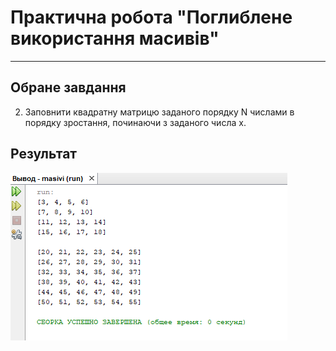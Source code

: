 # Практична робота "Поглиблене використання масивів"

----

## Обране завдання
2. Заповнити квадратну матрицю заданого порядку N числами в порядку зростання, починаючи з заданого числа x.

## Результат
<img src="https://github.com/ppc-ntu-khpi/masivi-35-aleksandratkka/blob/master/masivi.png"/>
